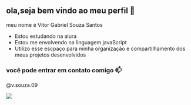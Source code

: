 ## ola,seja bem vindo ao meu perfil  👋
meu nome é Vitor Gabriel Souza Santos

- Estou estudando na alura
- Estou me envolvendo na linguagem javaScript
- Utilizo esse escpaço para minha organização e compartilhamento dos meus projetos desenvolvidos 

### você pode entrar em contato comigo 📫

@v.souza.09

![](https://media1.tenor.com/m/kRGyd7u0MocAAAAC/neymar.gif)
